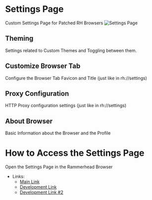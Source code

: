 # Settings Page
Custom Settings Page for Patched RH Browsers
![Settings Page](https://user-images.githubusercontent.com/60702045/208827649-3a061b17-8861-459a-b656-a86b9c071ddb.png)

Theming
-----------
Settings related to Custom Themes and Toggling between them.

Customize Browser Tab
-----------
Configure the Browser Tab Favicon and Title (just like in rh://settings)

Proxy Configuration
-----------
HTTP Proxy configuration settings (just like in rh://settings)

About Browser
-----------
Basic Information about the Browser and the Profile

# How to Access the Settings Page
Open the Settings Page in the Rammerhead Browser
- Links:
  - [Main Link](https://settings.lhost.dev/)
  - [Development Link](https://rh.settings.lhost.dev/)
  - [Development Link #2](https://rh.therealgeodash.workers.dev/)
